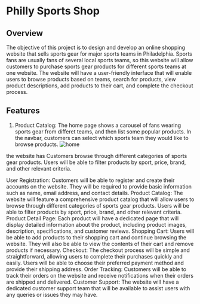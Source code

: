 # Philly Sports Shop

## Overview
The objective of this project is to design and develop an online shopping website that sells sports gear for major sports teams in Philadelphia. Sports fans are usually fans of several local sports teams, so this website will allow customers to purchase sports gear products for different sports teams at one website. The website will have a user-friendly interface that will enable users to browse products based on teams, search for products, view product descriptions, add products to their cart, and complete the checkout process.

## Features
1. Product Catalog: The home page shows a carousel of fans wearing sports gear from differet teams, and then list some popular products. In the navbar, customers can select which sports team they would like to browse products. 
![home]("./src/main/webapp/pub/images/readme/home.png")



the website has Customers browse through different categories of sports gear products. Users will be able to filter products by sport, price, brand, and other relevant criteria.

User Registration: Customers will be able to register and create their accounts on the website. They will be required to provide basic information such as name, email address, and contact details.
Product Catalog: The website will feature a comprehensive product catalog that will allow users to browse through different categories of sports gear products. Users will be able to filter products by sport, price, brand, and other relevant criteria.
Product Detail Page: Each product will have a dedicated page that will display detailed information about the product, including product images, description, specifications, and customer reviews.
Shopping Cart: Users will be able to add products to their shopping cart and continue browsing the website. They will also be able to view the contents of their cart and remove products if necessary.
Checkout: The checkout process will be simple and straightforward, allowing users to complete their purchases quickly and easily. Users will be able to choose their preferred payment method and provide their shipping address.
Order Tracking: Customers will be able to track their orders on the website and receive notifications when their orders are shipped and delivered.
Customer Support: The website will have a dedicated customer support team that will be available to assist users with any queries or issues they may have.

